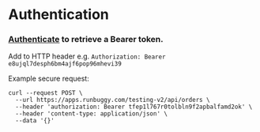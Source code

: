 # Authentication

### [Authenticate](https://runbuggy.docs.stoplight.io/reference/login/token/login) to retrieve a Bearer token.

Add to HTTP header e.g. `Authorization: Bearer e8ujql7desph6bm4ajf6pop96mhevi39`

Example secure request:
```
curl --request POST \
  --url https://apps.runbuggy.com/testing-v2/api/orders \
  --header 'authorization: Bearer tfep1l767r0tolbln9f2apbalfamd2ok' \
  --header 'content-type: application/json' \ 
  --data '{}'
```
